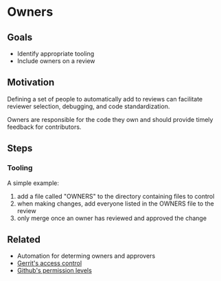 # Owners

## Goals

* Identify appropriate tooling
* Include owners on a review

## Motivation

Defining a set of people to automatically add to reviews can facilitate reviewer selection, debugging, and code standardization.

Owners are responsible for the code they own and should provide timely feedback for contributors.

## Steps

### Tooling

A simple example:
1. add a file called "OWNERS" to the directory containing files to control
1. when making changes, add everyone listed in the OWNERS file to the review
1. only merge once an owner has reviewed and approved the change

## Related

* Automation for determing owners and approvers
* [Gerrit's access control](https://gerrit-documentation.storage.googleapis.com/Documentation/2.10/access-control.html)
* [Github's permission levels](https://help.github.com/articles/permission-levels-for-an-organization-repository/)